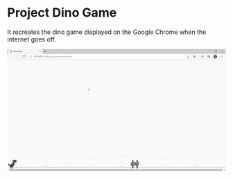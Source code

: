 # Project Dino Game

It recreates the dino game displayed on the Google Chrome when the internet goes off.

![Dino Game](./imgs/dino-game.gif)